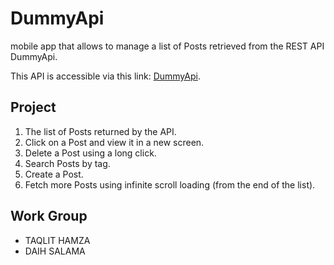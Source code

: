 DummyApi
========

mobile app that allows to manage a list of Posts retrieved from the REST API DummyApi.

This API is accessible via this link: [DummyApi][1].

[1]: https://dummyapi.io/data/v1/post

## Project

1. The list of Posts returned by the API.
2. Click on a Post and view it in a new screen.
3. Delete a Post using a long click.
4. Search Posts by tag.
5. Create a Post.
6. Fetch more Posts using infinite scroll loading (from the end of the list).

## Work Group

- TAQLIT HAMZA
- DAIH SALAMA

